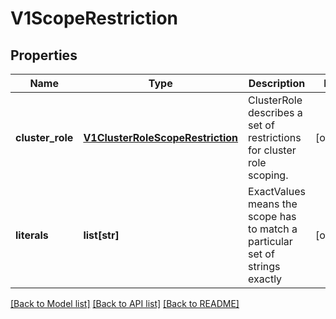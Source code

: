 # V1ScopeRestriction

## Properties
Name | Type | Description | Notes
------------ | ------------- | ------------- | -------------
**cluster_role** | [**V1ClusterRoleScopeRestriction**](V1ClusterRoleScopeRestriction.md) | ClusterRole describes a set of restrictions for cluster role scoping. | [optional] 
**literals** | **list[str]** | ExactValues means the scope has to match a particular set of strings exactly | [optional] 

[[Back to Model list]](../README.md#documentation-for-models) [[Back to API list]](../README.md#documentation-for-api-endpoints) [[Back to README]](../README.md)


